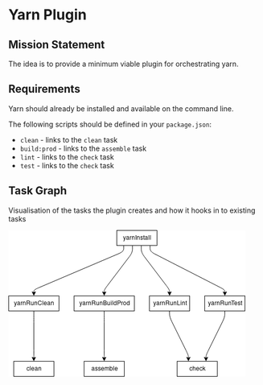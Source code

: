 # Yarn Plugin

## Mission Statement

The idea is to provide a minimum viable plugin for orchestrating yarn.

## Requirements

Yarn should already be installed and available on the command line.

The following scripts should be defined in your `package.json`:
- `clean` - links to the `clean` task
- `build:prod` - links to the `assemble` task
- `lint` - links to the `check` task
- `test` - links to the `check` task

## Task Graph

Visualisation of the tasks the plugin creates and how it hooks in to existing tasks

![task graph](documentation/task-graph.png)
